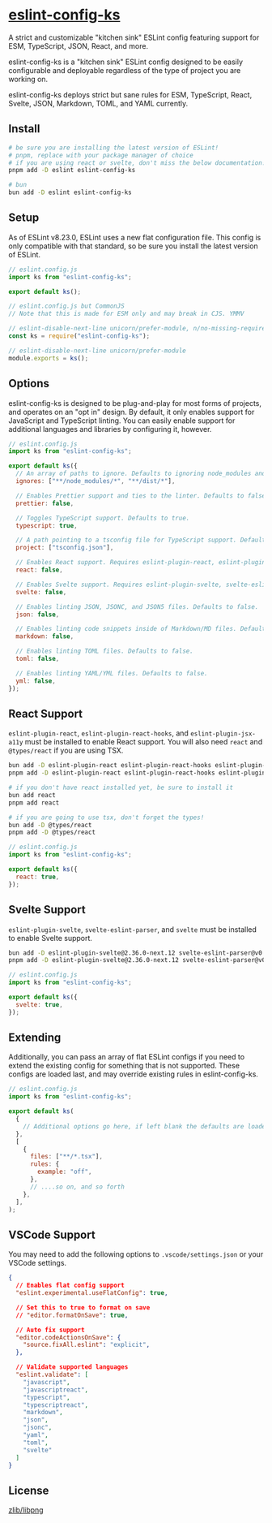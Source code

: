 # [eslint-config-ks][package]

A strict and customizable "kitchen sink" ESLint config featuring support for ESM, TypeScript, JSON, React, and more.

eslint-config-ks is a "kitchen sink" ESLint config designed to be easily configurable and deployable regardless of the type of project you are working on.

eslint-config-ks deploys strict but sane rules for ESM, TypeScript, React, Svelte, JSON, Markdown, TOML, and YAML currently.

## Install

```sh
# be sure you are installing the latest version of ESLint!
# pnpm, replace with your package manager of choice
# if you are using react or svelte, don't miss the below documentation!
pnpm add -D eslint eslint-config-ks

# bun
bun add -D eslint eslint-config-ks
```

## Setup

As of ESLint v8.23.0, ESLint uses a new flat configuration file. This config is only compatible with that standard, so be sure you install the latest version of ESLint.

```js
// eslint.config.js
import ks from "eslint-config-ks";

export default ks();
```

```js
// eslint.config.js but CommonJS
// Note that this is made for ESM only and may break in CJS. YMMV

// eslint-disable-next-line unicorn/prefer-module, n/no-missing-require
const ks = require("eslint-config-ks");

// eslint-disable-next-line unicorn/prefer-module
module.exports = ks();
```

## Options

eslint-config-ks is designed to be plug-and-play for most forms of projects, and operates on an "opt in" design. By default, it only enables support for JavaScript and TypeScript linting. You can easily enable support for additional languages and libraries by configuring it, however.

```js
// eslint.config.js
import ks from "eslint-config-ks";

export default ks({
  // An array of paths to ignore. Defaults to ignoring node_modules and dist.
  ignores: ["**/node_modules/*", "**/dist/*"],

  // Enables Prettier support and ties to the linter. Defaults to false. You need to provide your own .prettierrc.
  prettier: false,

  // Toggles TypeScript support. Defaults to true.
  typescript: true,

  // A path pointing to a tsconfig file for TypeScript support. Defaults to true to enable default behavior.
  project: ["tsconfig.json"],

  // Enables React support. Requires eslint-plugin-react, eslint-plugin-react-hooks, and eslint-plugin-jsx-a11y to be installed. Defaults to false.
  react: false,

  // Enables Svelte support. Requires eslint-plugin-svelte, svelte-eslint-parser, and svelte to be installed. Defaults to false.
  svelte: false,

  // Enables linting JSON, JSONC, and JSON5 files. Defaults to false.
  json: false,

  // Enables linting code snippets inside of Markdown/MD files. Defaults to false.
  markdown: false,

  // Enables linting TOML files. Defaults to false.
  toml: false,

  // Enables linting YAML/YML files. Defaults to false.
  yml: false,
});
```

## React Support

`eslint-plugin-react`, `eslint-plugin-react-hooks`, and `eslint-plugin-jsx-a11y` must be installed to enable React support. You will also need `react` and `@types/react` if you are using TSX.

```sh
bun add -D eslint-plugin-react eslint-plugin-react-hooks eslint-plugin-jsx-a11y
pnpm add -D eslint-plugin-react eslint-plugin-react-hooks eslint-plugin-jsx-a11y

# if you don't have react installed yet, be sure to install it
bun add react
pnpm add react

# if you are going to use tsx, don't forget the types!
bun add -D @types/react
pnpm add -D @types/react
```

```js
// eslint.config.js
import ks from "eslint-config-ks";

export default ks({
  react: true,
});
```

## Svelte Support

`eslint-plugin-svelte`, `svelte-eslint-parser`, and `svelte` must be installed to enable Svelte support.

```sh
bun add -D eslint-plugin-svelte@2.36.0-next.12 svelte-eslint-parser@v0.34.0-next.12 svelte
pnpm add -D eslint-plugin-svelte@2.36.0-next.12 svelte-eslint-parser@v0.34.0-next.12 svelte
```

```js
// eslint.config.js
import ks from "eslint-config-ks";

export default ks({
  svelte: true,
});
```

## Extending

Additionally, you can pass an array of flat ESLint configs if you need to extend the existing config for something that is not supported. These configs are loaded last, and may override existing rules in eslint-config-ks.

```js
// eslint.config.js
import ks from "eslint-config-ks";

export default ks(
  {
    // Additional options go here, if left blank the defaults are loaded
  },
  [
    {
      files: ["**/*.tsx"],
      rules: {
        example: "off",
      },
      // ....so on, and so forth
    },
  ],
);
```

## VSCode Support

You may need to add the following options to `.vscode/settings.json` or your VSCode settings.

```JSON
{
  // Enables flat config support
  "eslint.experimental.useFlatConfig": true,

  // Set this to true to format on save
  // "editor.formatOnSave": true,

  // Auto fix support
  "editor.codeActionsOnSave": {
    "source.fixAll.eslint": "explicit",
  },

  // Validate supported languages
  "eslint.validate": [
    "javascript",
    "javascriptreact",
    "typescript",
    "typescriptreact",
    "markdown",
    "json",
    "jsonc",
    "yaml",
    "toml",
    "svelte"
  ]
}
```

## License

[zlib/libpng][license]

[package]: https://www.npmjs.com/package/eslint-config-ks "A link to eslint-config-ks on npmjs."
[license]: LICENSE.md "A link to the zlib/libpng license."
